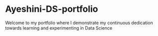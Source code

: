 # Ayeshini-DS-portfolio
Welcome to my portfolio where I demonstrate my continuous dedication towards learning and experimenting in Data Science
